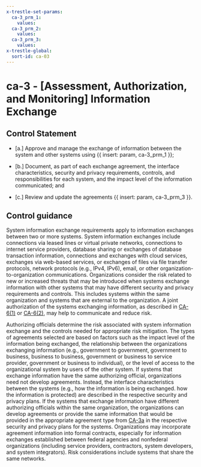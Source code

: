 ```yaml
---
x-trestle-set-params:
  ca-3_prm_1:
    values:
  ca-3_prm_2:
    values:
  ca-3_prm_3:
    values:
x-trestle-global:
  sort-id: ca-03
---
```


# ca-3 - \[Assessment, Authorization, and Monitoring\] Information Exchange

## Control Statement

- \[a.\] Approve and manage the exchange of information between the system and other systems using {{ insert: param, ca-3_prm_1 }};

- \[b.\] Document, as part of each exchange agreement, the interface characteristics, security and privacy requirements, controls, and responsibilities for each system, and the impact level of the information communicated; and

- \[c.\] Review and update the agreements {{ insert: param, ca-3_prm_3 }}.

## Control guidance

System information exchange requirements apply to information exchanges between two or more systems. System information exchanges include connections via leased lines or virtual private networks, connections to internet service providers, database sharing or exchanges of database transaction information, connections and exchanges with cloud services, exchanges via web-based services, or exchanges of files via file transfer protocols, network protocols (e.g., IPv4, IPv6), email, or other organization-to-organization communications. Organizations consider the risk related to new or increased threats that may be introduced when systems exchange information with other systems that may have different security and privacy requirements and controls. This includes systems within the same organization and systems that are external to the organization. A joint authorization of the systems exchanging information, as described in [CA-6(1)](#ca-6.1) or [CA-6(2)](#ca-6.2), may help to communicate and reduce risk.

Authorizing officials determine the risk associated with system information exchange and the controls needed for appropriate risk mitigation. The types of agreements selected are based on factors such as the impact level of the information being exchanged, the relationship between the organizations exchanging information (e.g., government to government, government to business, business to business, government or business to service provider, government or business to individual), or the level of access to the organizational system by users of the other system. If systems that exchange information have the same authorizing official, organizations need not develop agreements. Instead, the interface characteristics between the systems (e.g., how the information is being exchanged. how the information is protected) are described in the respective security and privacy plans. If the systems that exchange information have different authorizing officials within the same organization, the organizations can develop agreements or provide the same information that would be provided in the appropriate agreement type from [CA-3a](#ca-3_smt.a) in the respective security and privacy plans for the systems. Organizations may incorporate agreement information into formal contracts, especially for information exchanges established between federal agencies and nonfederal organizations (including service providers, contractors, system developers, and system integrators). Risk considerations include systems that share the same networks.
